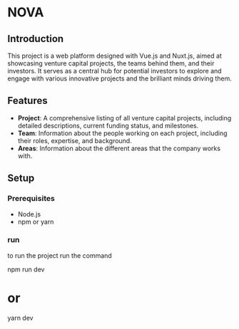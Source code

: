 # NOVA

## Introduction

This project is a web platform designed with Vue.js and Nuxt.js, aimed at showcasing venture capital projects, the teams behind them, and their investors. It serves as a central hub for potential investors to explore and engage with various innovative projects and the brilliant minds driving them.

## Features

- **Project**: A comprehensive listing of all venture capital projects, including detailed descriptions, current funding status, and milestones.
- **Team**: Information about the people working on each project, including their roles, expertise, and background.
- **Areas**: Information about the different areas that the company works with.


## Setup

### Prerequisites

- Node.js
- npm or yarn

### run
to run the project
run the command 

npm run dev
# or
yarn dev